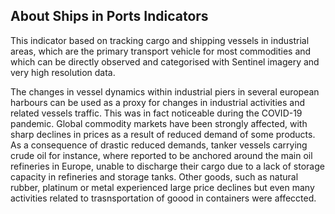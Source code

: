 ## About Ships in Ports Indicators
This indicator  based on tracking cargo and shipping vessels in industrial areas, which are the primary transport vehicle for most commodities and which can be directly observed and categorised with Sentinel imagery and very high resolution data. 

The changes in vessel dynamics within industrial piers in several european harbours can be used as a proxy for changes in industrial activities and related vessels traffic. This was in fact noticeable during the COVID-19 pandemic. Global commodity markets have been strongly affected, with sharp declines in prices as a result of reduced demand of some products. As a consequence of drastic reduced demands, tanker vessels carrying crude oil for instance, where reported to be anchored around the main oil refineries in Europe, unable to discharge their cargo due to a lack of storage capacity in refineries and storage tanks. Other goods, such as natural rubber, platinum or metal experienced large price declines but even many activities related to trasnsportation of goood in containers were affeccted.
